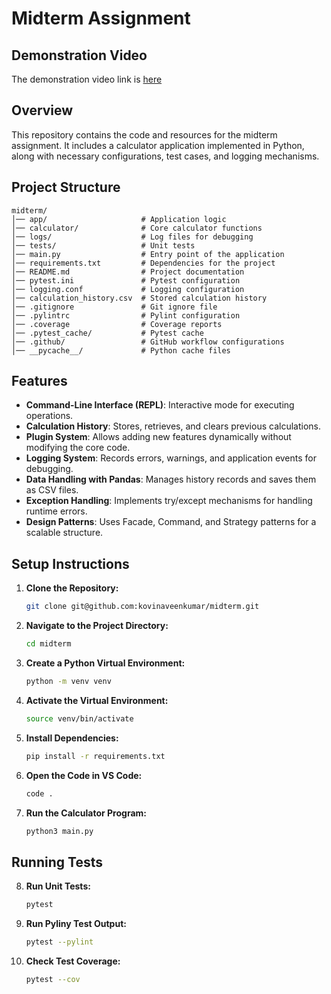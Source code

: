# Midterm Assignment

## Demonstration Video
The demonstration video link is [here]() 

## Overview
This repository contains the code and resources for the midterm assignment. It includes a calculator application implemented in Python, along with necessary configurations, test cases, and logging mechanisms.

## Project Structure
```
midterm/
│── app/                     # Application logic
│── calculator/              # Core calculator functions
│── logs/                    # Log files for debugging
│── tests/                   # Unit tests
│── main.py                  # Entry point of the application
│── requirements.txt         # Dependencies for the project
│── README.md                # Project documentation
│── pytest.ini               # Pytest configuration
│── logging.conf             # Logging configuration
│── calculation_history.csv  # Stored calculation history
│── .gitignore               # Git ignore file
│── .pylintrc                # Pylint configuration
│── .coverage                # Coverage reports
│── .pytest_cache/           # Pytest cache
│── .github/                 # GitHub workflow configurations
│── __pycache__/             # Python cache files
```


## Features
- **Command-Line Interface (REPL)**: Interactive mode for executing operations.
- **Calculation History**: Stores, retrieves, and clears previous calculations.
- **Plugin System**: Allows adding new features dynamically without modifying the core code.
- **Logging System**: Records errors, warnings, and application events for debugging.
- **Data Handling with Pandas**: Manages history records and saves them as CSV files.
- **Exception Handling**: Implements try/except mechanisms for handling runtime errors.
- **Design Patterns**: Uses Facade, Command, and Strategy patterns for a scalable structure.


## Setup Instructions

1. **Clone the Repository:**  
   ```sh
   git clone git@github.com:kovinaveenkumar/midterm.git
   ```
2. **Navigate to the Project Directory:**  
   ```sh
   cd midterm
   ```
3. **Create a Python Virtual Environment:**  
   ```sh
   python -m venv venv
   ```
4. **Activate the Virtual Environment:**  
     ```sh
     source venv/bin/activate
     ```
5. **Install Dependencies:**  
   ```sh
   pip install -r requirements.txt
   ```
6. **Open the Code in VS Code:**  
   ```sh
   code .
   ```
7. **Run the Calculator Program:**  
   ```sh
   python3 main.py
   ```

## Running Tests

8. **Run Unit Tests:**  
   ```sh
   pytest
   ```
9. **Run Pyliny Test Output:**  
    ```sh
    pytest --pylint
    ```
10. **Check Test Coverage:**  
    ```sh
    pytest --cov
    ```
